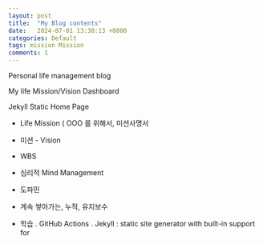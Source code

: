 ```yaml
---
layout: post
title:  "My Blog contents"
date:   2024-07-01 13:30:13 +0800
categories: Default
tags: mission Mission
comments: 1
---
```

Personal life management blog

My life Mission/Vision Dashboard

Jekyll Static Home Page

- Life Mission ( OOO 를 위해서, 
  미션사명서

- 미션 - Vision

- WBS 

- 심리적 Mind Management

- 도파민

- 계속 쌓아가는, 누적, 유지보수

- 학습
  . GitHub Actions
  . Jekyll : static site generator with built-in support for 